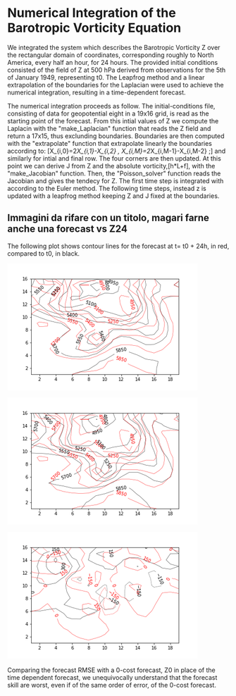 # Numerical Integration of the Barotropic Vorticity Equation

We integrated the system which describes the Barotropic Vorticity Z over the rectangular domain of coordinates, corresponding roughly to North America, every half an hour, for 24 hours.
The provided initial conditions consisted of the field of Z at 500 hPa derived from observations for the 5th of January 1949, representing t0.
The Leapfrog method and a linear extrapolation of the boundaries for the Laplacian were used to achieve the numerical integration, resulting in a time-dependent forecast.

The numerical integration proceeds as follow. 
The initial-conditions file, consisting of data for geopotential eight in a 19x16 grid, is read as the starting point of the forecast. From this intial values of Z we compute the Laplacin with the "make_Laplacian" function that reads the Z field and return a 17x15, thus exclunding boundaries. Boundaries are then computed with the "extrapolate" function that extrapolate linearly the boundaries according to:
\[X_{i,0}=2*X_{i,1}-X_{i,2} ,
X_{i,M}=2*X_{i,M-1}-X_{i,M-2} ;\]
and similarly for intial and final row. The four corners are then updated.
At this point we can derive J from Z and the absolute vorticity,\[h*L+f], with the "make_Jacobian" function. Then, the "Poisson_solver" function reads the Jacobian and gives the tendecy for Z. The first time step is integrated with according to the Euler method. The following time steps, instead z is updated with a leapfrog method keeping Z and J fixed at the boundaries. 

## Immagini da rifare con un titolo, magari farne anche una forecast vs Z24 
The following plot shows contour lines for the forecast at t= t0 + 24h, in red, compared to t0, in black. 

![](forecast.png)

![](analysis.png)

![](tendency.png)

Comparing the forecast RMSE with a 0-cost forecast, Z0 in place of the time dependent forecast, we unequivocally understand that the forecast skill are worst, even if of the same order of error, of the 0-cost forecast. 
